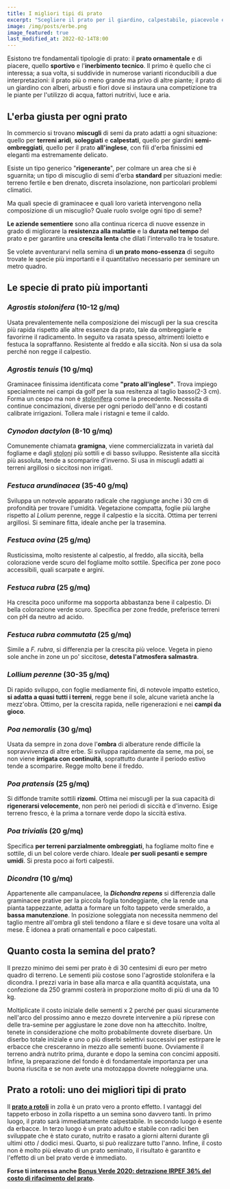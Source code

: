 ```yaml
---
title: I migliori tipi di prato
excerpt: "Scegliere il prato per il giardino, calpestabile, piacevole e non delicato. Impiego sportivo e ornamentale. Quanto impegno: festuca, poa, agrostide, dicondra."
image: /img/posts/erbe.png
image_featured: true
last_modified_at: 2022-02-14T8:00
---
```

Esistono tre fondamentali tipologie di prato: il **prato ornamentale** e di piacere, quello **sportivo** e l'**inerbimento tecnico**. Il primo è quello che ci interessa; a sua volta, si suddivide in numerose varianti riconducibili a due interpretazioni: il prato più o meno grande ma privo di altre piante; il prato di un giardino con alberi, arbusti e fiori dove si instaura  una competizione tra le piante per l'utilizzo di acqua, fattori nutritivi, luce e aria.

## L'erba giusta per ogni prato

In commercio si trovano **miscugli** di semi da prato adatti a ogni situazione: quello per **terreni aridi**, **soleggiati** e **calpestati**, quello per giardini **semi-ombreggiati**, quello per il prato **all'inglese**, con fili d'erba finissimi ed eleganti ma estremamente delicato.

Esiste un tipo generico "**rigenerante**", per colmare un area che si è sguarnita; un tipo di miscuglio di semi d'erba **standard** per situazioni medie: terreno fertile e ben drenato, discreta insolazione, non particolari problemi climatici.

Ma quali specie di graminacee e quali loro varietà intervengono nella composizione di un miscuglio? Quale ruolo svolge ogni tipo di seme?

**Le aziende sementiere** sono alla continua ricerca di nuove essenze in grado di migliorare la **resistenza alla malattie** e la **durata nel tempo** del prato e per garantire una **crescita lenta** che dilati l'intervallo tra le tosature.

Se volete avventurarvi nella semina di **un prato mono-essenza** di seguito trovate le specie più importanti e il quantitativo necessario per seminare un metro quadro.

## Le specie di prato più importanti

### *Agrostis stolonifera* (10-12 g/mq)
Usata prevalentemente nella composizione dei miscugli per la sua crescita più rapida rispetto alle altre essenze da prato, tale da ombreggiarle e favorirne il radicamento. In seguito va rasata spesso, altrimenti loietto e festuca la sopraffanno. Resistente al freddo e alla siccità. Non si usa da sola perché non regge il calpestio.

### *Agrostis tenuis* (10 g/mq)
Graminacee finissima identificata come **"prato all'inglese"**. Trova impiego specialmente nei campi da golf per la sua resitenza al taglio basso(2-3 cm). Forma un cespo ma non è <abbr title="rami e fusti striscianti che in corrispondenza dei nodi emettono radici e germogli dando vita a nuovi individui.">stolonifera</abbr> come la precedente. Necessita di continue concimazioni, diverse per ogni periodo dell'anno e di costanti calibrate irrigazioni. Tollera male i ristagni e teme il caldo.

### *Cynodon dactylon* (8-10 g/mq)
Comunemente chiamata **gramigna**, viene commercializzata in varietà dal fogliame e dagli <abbr title="rami e fusti striscianti che in corrispondenza dei nodi emettono radici e germogli dando vita a nuovi individui.">stoloni</abbr> più sottili e di basso sviluppo. Resistente alla siccità più assoluta, tende a scomparire d'inverno. Si usa in miscugli adatti ai terreni argillosi o siccitosi non irrigati.

### *Festuca arundinacea* (35-40 g/mq)
Sviluppa un notevole apparato radicale che raggiunge anche i 30 cm di profondità per trovare l'umidità. Vegetazione compatta, foglie più larghe rispetto al *Lolium* perenne, regge il calpestio e la siccità. Ottima per terreni argillosi. Si seminare fitta, ideale anche per la trasemina.

### *Festuca ovina* (25 g/mq)
Rusticissima, molto resistente al calpestio, al freddo, alla siccità, bella colorazione verde scuro del fogliame molto sottile. Specifica per zone poco accessibili, quali scarpate e argini.

### *Festuca rubra* (25 g/mq)
Ha crescita poco uniforme ma sopporta abbastanza bene il calpestio. Di bella colorazione verde scuro. Specifica per zone fredde, preferisce terreni con pH da neutro ad acido.

### *Festuca rubra commutata* (25 g/mq)
Simile a *F. rubra*, si differenzia per la crescita più veloce. Vegeta in pieno sole anche in zone un po' siccitose, **detesta l'atmosfera salmastra**.

### *Lollium perenne* (30-35 g/mq)
Di rapido sviluppo, con foglie mediamente fini, di notevole impatto estetico, **si adatta a quasi tutti i terreni**, regge bene il sole, alcune varietà anche la mezz'obra. Ottimo, per la crescita rapida, nelle rigenerazioni e nei **campi da gioco**.

### *Poa nemoralis* (30 g/mq)
Usata da sempre in zona dove l'**ombra** di alberature rende difficile la sopravvivenza di altre erbe. Si sviluppa rapidamente da seme, ma poi, se non viene **irrigata con continuità**, soprattutto durante il periodo estivo tende a scomparire. Regge molto bene il freddo.

### *Poa pratensis* (25 g/mq)
Si diffonde tramite sottili **rizomi**. Ottima nei miscugli per la sua capacità di **rigenerarsi velocemente**, non però nei periodi di siccità e d'inverno. Esige terreno fresco, è la prima a tornare verde dopo la siccità estiva.

### *Poa trivialis* (20 g/mq)
Specifica **per terreni parzialmente ombreggiati**, ha fogliame molto fine e sottile, di un bel colore verde chiaro. Ideale **per suoli pesanti e sempre umidi**. Si presta poco ai forti calpestii.

### *Dicondra* (10 g/mq)
Appartenente alle campanulacee, la ***Dichondra repens*** si differenzia dalle graminacee prative per la piccola foglia tondeggiante, che la rende una pianta tappezzante, adatta a formare un folto tappeto verde smeraldo, a **bassa manutenzione**. In posizione soleggiata non necessita nemmeno del taglio mentre all'ombra gli steli tendono a filare e si deve tosare una volta al mese. È idonea a prati ornamentali e poco calpestati.

## Quanto costa la semina del prato?

Il prezzo minimo dei semi per prato è di 30 centesimi di euro per metro quadro di terreno. Le sementi più costose sono l'agrostide stolonifera e la dicondra. I prezzi varia in base alla marca e alla quantità acquistata, una confezione da 250 grammi costerà in proporzione molto di più di una da 10 kg.

Moltiplicate il costo iniziale delle sementi x 2 perché per quasi sicuramente nell'arco del prossimo anno e mezzo dovrete intervenire a più riprese con delle tra-semine per aggiustare le zone dove non ha attecchito. Inoltre, tenete in considerazione che molto probabilmente dovrete diserbare. Un diserbo totale iniziale e uno o più diserbi selettivi successivi per estirpare le erbacce che cresceranno in mezzo alle sementi buone. Ovviamente il terreno andrà nutrito prima, durante e dopo la semina con concimi appositi. Infine, la preparazione del fondo è di fondamentale importanza per una buona riuscita e se non avete una motozappa dovrete noleggiarne una.

## Prato a rotoli: uno dei migliori tipi di prato
Il [**prato a rotoli**](/prodotti/prato-a-rotoli/ "Prato a rotoli: uno dei migliori tipi di prato") in zolla è un prato vero a pronto effetto. I vantaggi del tappeto erboso in zolla rispetto a un semina sono davvero tanti. In primo luogo, il prato sarà immediatamente calpestabile. In secondo luogo è esente da erbacce. In terzo luogo è un prato adulto e stabile con radici ben sviluppate che è stato curato, nutrito e rasato a giorni alterni durante gli ultimi otto / dodici mesi. Quarto, si può realizzare tutto l'anno. Infine, il costo non è molto più elevato di un prato seminato, il risultato è garantito e l'effetto di un bel prato verde è immediato.

**Forse ti interessa anche [Bonus Verde 2020: detrazione IRPEF 36% del costo di rifacimento del prato](/news/bonus-verde "Bonus Verde 2020").**
